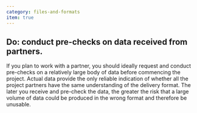 ```yaml
---
category: files-and-formats
item: true
---
```



## Do: conduct pre-checks on data received from partners.
If you plan to work with a partner, you should ideally request and conduct pre-checks on a relatively large body of data before commencing the project. Actual data provide the only reliable indication of whether all the project partners have the same understanding of the delivery format. The later you receive and pre-check the data, the greater the risk that a large volume of data could be produced in the wrong format and therefore be unusable. 
